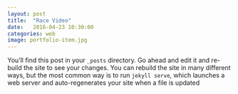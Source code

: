 ```yaml
---
layout: post
title:  "Race Video"
date:   2016-04-23 10:30:00
categories: web
image: portfolio-item.jpg
---
```

You’ll find this post in your `_posts` directory. Go ahead and edit it and re-build the site to see your changes. You can rebuild the site in many different ways, but the most common way is to run `jekyll serve`, which launches a web server and auto-regenerates your site when a file is updated